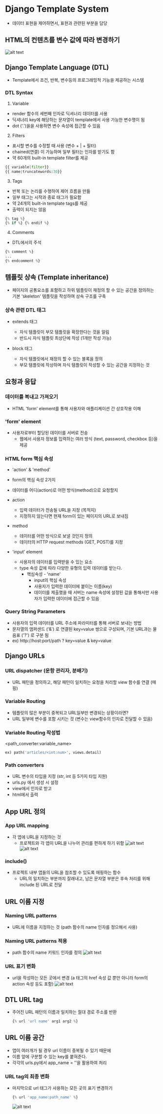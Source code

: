 # Django Template System
- 데이터 표현을 제어하면서, 표현과 관련된 부분을 담당

## HTML의 컨텐츠를 변수 값에 따라 변경하기
![alt text](img/Variable.png)

## Django Template Language (DTL)
- Template에서 조건, 반복, 변수등의 프로그래밍적 기능을 제공하는 시스템

### DTL Syntax
1. Variable
  - render 함수의 세번째 인자로 딕셔너리 데이터를 사용
  - 딕셔너리 key에 해당하는 문자열이 template에서 사용 가능한 변수명이 됨
  - dot ('.')을을 사용하면 변수 속성에 접근할 수 있음
2. Filters
  - 표시할 변수를 수정할 때 사용 (변수 + | + 필터)
  - chained(연결) 이 가능하며 일부 필터는 인자를 받기도 함
  - 약 60개의 built-in template filter를 제공
  ```py
  {{ variable|filter}}
  {{ name|truncatewords:30}}
  ```
3. Tags 
  - 반복 또는 논리를 수행하여 제어 흐름을 만듦
  - 일부 태그는 시작과 종료 태그가 필요함
  - 약 24개의 built-in template tags를 제공
  - 출력이 되지는 않음
  ```py
  {% tag %}
  {% if %} {% endif %}
  ```
4. Comments
  - DTL에서의 주석
  ```py
  {% comment %}
  ...
  {% endcomment %}
  ```

## 템플릿 상속 (Template inheritance)
- 페이지의 공통요소를 포함하고 하위 템플릿이 재정의 할 수 있는 공간을 정의하는 기본 'skeleton' 템플릿을 작성하여 상속 구조를 구축

### 상속 관련 DTL 태그
- extends 태그
  - 자식 템플릿이 부모 템플릿을 확장한다는 것을 알림
  - 반드시 자식 템플릿 최상단에 작성 (1개만 작성 가능)

- block 태그
  - 자식 템플릿에서 재정의 할 수 있는 블록을 정의
  - 부모 템플릿에 작상하며 자식 템플릿이 작성할 수 있는 공간을 지정하는 것


## 요청과 응답
### 데이터를 복내고 가져오기
- HTML 'form' element를 통해 사용자와 애플리케이션 간 상호작용 이해

### 'form' element
- 사용자로부터 할당된 데이터를 서버로 전송
  - 웹에서 사용자 정보를 입력하는 여러 방식 (text, password, checkbox 등)을 제공 

### HTML form 핵심 속성
- 'action' & 'method'
- form의 핵심 속성 2가지
- 데이터를 어디(action)로 어떤 방식(method)으로 요청할지

- action
  - 입력 데이터가 전송될 URL을 지정 (목적지)
  - 지정하지 않는다면 현재 form이 있는 페이지의 URL로 보내짐

- method
  - 데이터를 어떤 방식으로 보낼 것인지 정의
  - 데이터의 HTTP request methods (GET, POST)를 지정

- 'input' element
  - 사용자의 데이터를 입력받을 수 있는 요소
  - type 속성 값에 따라 다양한 유형의 입력 데이터를 받는다.
    - 핵심속성 - 'name'
      - input의 핵심 속성
      - 사용자가 입력한 데이터에 붙이는 이름(key)
      - 데이터를 제출했을 때 서버는 name 속성에 설정된 값을 통해서만 사용자가 입력한 데이터에 접근할 수 있음

### Query String Parameters
- 사용자의 입력 데이터를 URL 주소에 파라미터를 통해 서버로 보내는 방법
- 문자열의 앰퍼샌드 ('&') 로 연결된 key=value 쌍으로 구성되며, 기본 URL과는 물음표 ('?') 로 구분 됨
- ex) http://host:port/path ? key=value & key=value

## Django URLs
### URL dispatcher (운항 관리자, 분배기)
- URL 패턴을 정의하고, 해당 패턴이 일치하는 요청을 처리할 view 함수를 연결 (매핑)

### Variable Routing
- 템플릿의 많은 부분이 중복되고 URL일부만 변경되는 상황이라면?
- URL 일부에 변수를 포함 시키는 것 (변수는 view함수의 인자로 전달할 수 있음)

### Variable Routing 작성법
<path_converter:variable_name>
```py
ex) path('articles/<int:num>', views.detail)
```

### Path converters
- URL 변수의 타입을 지정 (str, int 등 5가지 타입 지원)
- urls.py 에서 생성 시 설정
- view에서 인자로 받고
- html에서 출력

## App URL 정의
### App URL mapping
- 각 앱에 URL을 지정하는 것
  - 프로젝트와 각 앱이 URL을 나누어 관리를 편하게 하기 위함
  ![alt text](img/URLmapping1.png)
  ![alt text](img/URLmapping2.png)

### include()
- 프로젝트 내부 앱들의 URL을 참조할 수 있도록 매핑하는 함수
  - URL의 일치하는 부분까지 잘래내고, 남은 문자열 부분은 후속 처리를 위해 include 된 URL로 전달


## URL 이름 지정
### Naming URL patterns
- URL에 이름을 지정하는 것 (path 함수의 name 인자를 정으해서 사용)

### Naming URL patterns 적용
- path 함수의 name 키워드 인자를 정의
  ![alt text](img/Naming.png)

### URL 표기 변화
- url을 작성하는 모든 곳에서 변경
  (a 태그의 href 속성 값 뿐만 아니라 form의 action 속성 등도 포함)
  ![alt text](img/Naming2.png)
  

## DTL URL tag
- 주어진 URL 패턴의 이름과 일치하는 절대 경로 주소를 반환
  ```py
  {% url 'url name' arg1 arg2 %}
  ```

## URL 이름 공간
- 앱이 여러개가 될 경우 url 이름이 중복될 수 있기 때문에
- 이름 앞에 구분할 수 있는 key를 붙혀준다.
- 각각의 urls.py에서 app_name = ''을 활용하여 처리

### URL tag의 최종 변화
- 마지막으로 url 태그가 사용하는 모든 곳의 표기 변경하기
  ```py
  {% url 'app_name:path_name' %}
  ```
  ![alt text](img/Naming3.png)
